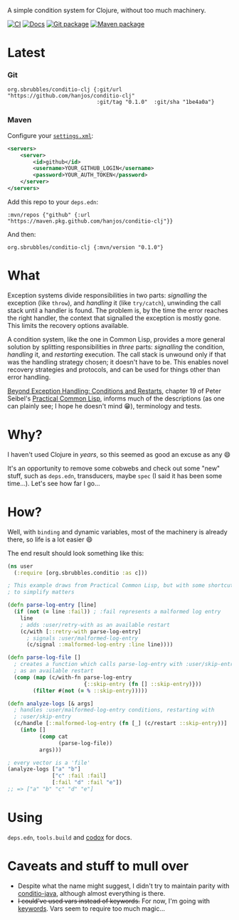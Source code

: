 A simple condition system for Clojure, without too much machinery.

[![CI](https://github.com/hanjos/conditio-clj/actions/workflows/ci.yml/badge.svg)](https://github.com/hanjos/conditio-clj/actions/workflows/ci.yml) [![Docs](https://img.shields.io/static/v1?label=Docs&message=0.1.0&color=informational&logo=read-the-docs)][vLatest] [![Git package](https://img.shields.io/static/v1?label=Git&message=0.1.0&color=red&logo=git)][GitPackage] [![Maven package](https://img.shields.io/static/v1?label=Maven&message=0.1.0&color=orange&logo=apache-maven)][MavenPackage]

# Latest

### Git
```
org.sbrubbles/conditio-clj {:git/url "https://github.com/hanjos/conditio-clj" 
                            :git/tag "0.1.0"  :git/sha "1be4a0a"}
```

### Maven 
Configure your [`settings.xml`](https://stackoverflow.com/a/58453517):
```xml
<servers>
    <server>
        <id>github</id>
        <username>YOUR_GITHUB_LOGIN</username>
        <password>YOUR_AUTH_TOKEN</password>
    </server>
</servers>
```

Add this repo to your `deps.edn`:
```
:mvn/repos {"github" {:url "https://maven.pkg.github.com/hanjos/conditio-clj"}}
```

And then:
```
org.sbrubbles/conditio-clj {:mvn/version "0.1.0"}
```                                                                       

# What 

Exception systems divide responsibilities in two parts: _signalling_ the exception (like `throw`), and _handling_ it (like `try/catch`), unwinding the call stack until a handler is found. The problem is, by the time the error reaches the right handler, the context that signalled the exception is mostly gone. This limits the recovery options available.

A condition system, like the one in Common Lisp, provides a more general solution by splitting responsibilities in _three_ parts: _signalling_ the condition, _handling_ it, and _restarting_ execution. The call stack is unwound only if that was the handling strategy chosen; it doesn't have to be. This enables novel recovery strategies and protocols, and can be used for things other than error handling.

[Beyond Exception Handling: Conditions and Restarts](https://gigamonkeys.com/book/beyond-exception-handling-conditions-and-restarts.html), chapter 19 of Peter Seibel's [Practical Common Lisp](https://gigamonkeys.com/book/), informs much of the descriptions (as one can plainly see; I hope he doesn't mind :grin:), terminology and tests.

# Why?

I haven't used Clojure in _years_, so this seemed as good an excuse as any :smile: 

It's an opportunity to remove some cobwebs and check out some "new" stuff, such as `deps.edn`, transducers, maybe `spec` (I said it has been some time...). Let's see how far I go...

# How?

Well, with `binding` and dynamic variables, most of the machinery is already there, so life is a lot easier :smile:

The end result should look something like this:

```clojure
(ns user
  (:require [org.sbrubbles.conditio :as c]))

; This example draws from Practical Common Lisp, but with some shortcuts 
; to simplify matters 

(defn parse-log-entry [line]
  (if (not (= line :fail)) ; :fail represents a malformed log entry
    line
    ; adds :user/retry-with as an available restart
    (c/with [::retry-with parse-log-entry]
      ; signals :user/malformed-log-entry 
      (c/signal ::malformed-log-entry :line line))))

(defn parse-log-file []
  ; creates a function which calls parse-log-entry with :user/skip-entry 
  ; as an available restart  
  (comp (map (c/with-fn parse-log-entry
                        {::skip-entry (fn [] ::skip-entry)}))
        (filter #(not (= % ::skip-entry)))))

(defn analyze-logs [& args]
  ; handles :user/malformed-log-entry conditions, restarting with 
  ; :user/skip-entry
  (c/handle [::malformed-log-entry (fn [_] (c/restart ::skip-entry))]
    (into []
          (comp cat
                (parse-log-file))
          args)))

; every vector is a 'file'
(analyze-logs ["a" "b"]
              ["c" :fail :fail]
              [:fail "d" :fail "e"])
;; => ["a" "b" "c" "d" "e"]
```

# Using

`deps.edn`, `tools.build` and [codox](https://github.com/weavejester/codox) for docs. 

# Caveats and stuff to mull over
* Despite what the name might suggest, I didn't try to maintain parity with
 [conditio-java](https://github.com/hanjos/conditio-java), although almost everything is there.
* ~~I could've used vars instead of keywords.~~ For now, I'm going with [keywords](DESIGN.md). Vars seem to require too much magic...

[vLatest]: https://sbrubbles.org/conditio-clj/docs/0.1.0/index.html
[MavenPackage]: https://github.com/hanjos/conditio-clj/packages/1968125
[GitPackage]: https://github.com/hanjos/conditio-clj/tree/1be4a0a7da7e2026bda32683ef10bbf5bf40bcbe
